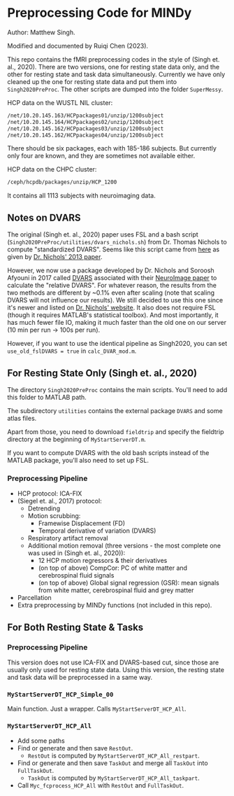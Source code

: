 # Preprocessing Code for MINDy

Author: Matthew Singh.

Modified and documented by Ruiqi Chen (2023).

This repo contains the fMRI preprocessing codes in the style of (Singh et. al., 2020). There are two versions, one for resting state data only, and the other for resting state and task data simultaneously. Currently we have only cleaned up the one for resting state data and put them into `Singh2020PreProc`. The other scripts are dumped into the folder `SuperMessy`.

HCP data on the WUSTL NIL cluster:

```bash
/net/10.20.145.163/HCPpackages01/unzip/1200subject
/net/10.20.145.164/HCPpackages02/unzip/1200subject
/net/10.20.145.162/HCPpackages03/unzip/1200subject
/net/10.20.145.162/HCPpackages04/unzip/1200subject
```

There should be six packages, each with 185-186 subjects. But currently only four are known, and they are sometimes not available either.

HCP data on the CHPC cluster:

```bash
/ceph/hcpdb/packages/unzip/HCP_1200
```

It contains all 1113 subjects with neuroimaging data.

## Notes on DVARS

The original (Singh et. al., 2020) paper uses FSL and a bash script (`Singh2020PreProc/utilities/dvars_nichols.sh`) from Dr. Thomas Nichols to compute "standardized DVARS". Seems like this script came from [here](https://warwick.ac.uk/fac/sci/statistics/staff/academic-research/nichols/scripts/fsl/dvars.sh) as given by [Dr. Nichols' 2013 paper](https://arxiv.org/abs/1704.01469).

However, we now use a package developed by Dr. Nichols and Soroosh Afyouni in 2017 called [DVARS](https://github.com/asoroosh/DVARS) associated with their [NeuroImage paper](https://doi.org/10.1016/j.neuroimage.2017.12.098) to calculate the "relative DVARS". For whatever reason, the results from the two methods are different by ~0.1% even after scaling (note that scaling DVARS will not influence our results). We still decided to use this one since it's newer and listed on [Dr. Nichols' website](http://www.nisox.org/Software/DSE/). It also does not require FSL (though it requires MATLAB's statistical toolbox). And most importantly, it has much fewer file IO, making it much faster than the old one on our server (10 min per run -> 100s per run).

However, if you want to use the identical pipeline as Singh2020, you can set `use_old_fslDVARS = true` in `calc_DVAR_mod.m`.

## For Resting State Only (Singh et. al., 2020)

The directory `Singh2020PreProc` contains the main scripts. You'll need to add this folder to MATLAB path.

The subdirectory `utilities` contains the external package `DVARS` and some atlas files.

Apart from those, you need to download `fieldtrip` and specify the fieldtrip directory at the beginning of `MyStartServerDT.m`.

If you want to compute DVARS with the old bash scripts instead of the MATLAB package, you'll also need to set up FSL.

### Preprocessing Pipeline

- HCP protocol: ICA-FIX
- (Siegel et. al., 2017) protocol:
    - Detrending
    - Motion scrubbing:
        - Framewise Displacement (FD)
        - Temporal derivative of variation (DVARS)
    - Respiratory artifact removal
    - Additional motion removal (three versions - the most complete one was used in (Singh et. al., 2020)):
        - 12 HCP motion regressors & their derivatives
        - (on top of above) CompCor: PC of white matter and cerebrospinal fluid signals
        - (on top of above) Global signal regression (GSR): mean signals from white matter, cerebrospinal fluid and grey matter
- Parcellation
- Extra preprocessing by MINDy functions (not included in this repo).

## For Both Resting State & Tasks

### Preprocessing Pipeline

This version does not use ICA-FIX and DVARS-based cut, since those are usually only used for resting state data. Using this version, the resting state and task data will be preprocessed in a same way.

### `MyStartServerDT_HCP_Simple_00`

Main function. Just a wrapper. Calls `MyStartServerDT_HCP_All`.

### `MyStartServerDT_HCP_All`

- Add some paths
- Find or generate and then save `RestOut`.
    - `RestOut` is computed by `MyStartServerDT_HCP_All_restpart`.
- Find or generate and then save `TaskOut` and merge all `TaskOut` into `FullTaskOut`.
    - `TaskOut` is computed by `MyStartServerDT_HCP_All_taskpart`.
- Call `Myc_fcprocess_HCP_All` with `RestOut` and `FullTaskOut`.